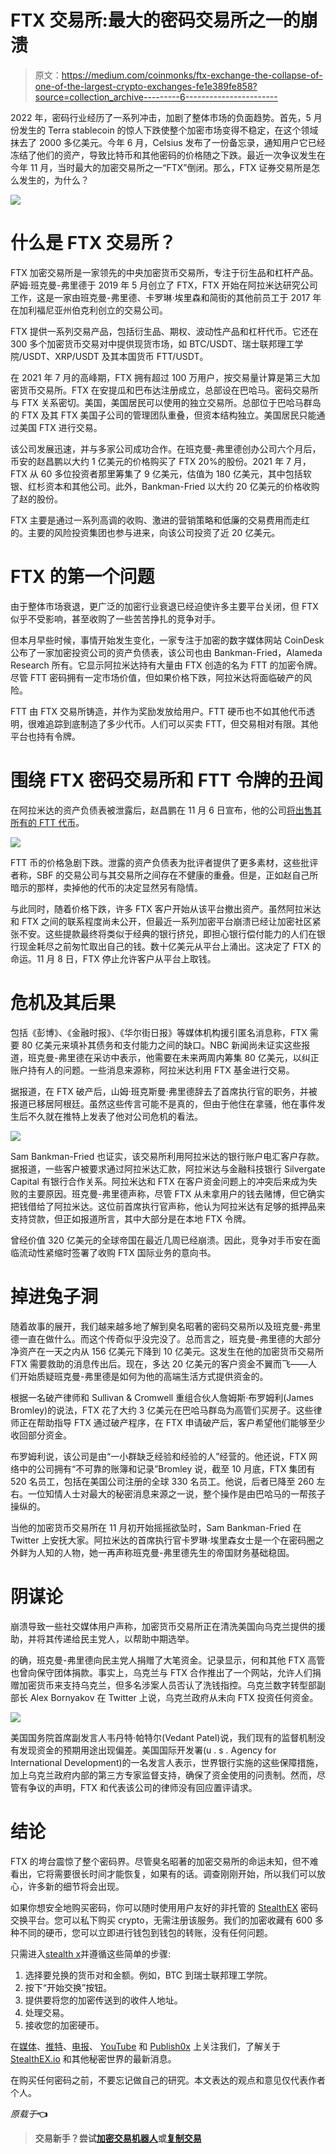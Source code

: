 # FTX 交易所:最大的密码交易所之一的崩溃

> 原文：<https://medium.com/coinmonks/ftx-exchange-the-collapse-of-one-of-the-largest-crypto-exchanges-fe1e389fe858?source=collection_archive---------6----------------------->

2022 年，密码行业经历了一系列冲击，加剧了整体市场的负面趋势。首先，5 月份发生的 Terra stablecoin 的惊人下跌使整个加密市场变得不稳定，在这个领域抹去了 2000 多亿美元。今年 6 月，Celsius 发布了一份备忘录，通知用户它已经冻结了他们的资产，导致比特币和其他密码的价格随之下跌。最近一次争议发生在今年 11 月，当时最大的加密交易所之一“FTX”倒闭。那么，FTX 证券交易所是怎么发生的，为什么？

![](img/dbae3c912e753949318e76c134e72cc5.png)

# 什么是 FTX 交易所？

FTX 加密交易所是一家领先的中央加密货币交易所，专注于衍生品和杠杆产品。萨姆·班克曼-弗里德于 2019 年 5 月创立了 FTX，FTX 开始在阿拉米达研究公司工作，这是一家由班克曼-弗里德、卡罗琳·埃里森和简街的其他前员工于 2017 年在加利福尼亚州伯克利创立的交易公司。

FTX 提供一系列交易产品，包括衍生品、期权、波动性产品和杠杆代币。它还在 300 多个加密货币交易对中提供现货市场，如 BTC/USDT、瑞士联邦理工学院/USDT、XRP/USDT 及其本国货币 FTT/USDT。

在 2021 年 7 月的高峰期，FTX 拥有超过 100 万用户，按交易量计算是第三大加密货币交易所。FTX 在安提瓜和巴布达注册成立，总部设在巴哈马。密码交易所与 FTX 关系密切。美国，美国居民可以使用的独立交易所。总部位于巴哈马群岛的 FTX 及其 FTX 美国子公司的管理团队重叠，但资本结构独立。美国居民只能通过美国 FTX 进行交易。

该公司发展迅速，并与多家公司成功合作。在班克曼-弗里德创办公司六个月后，币安的赵昌鹏以大约 1 亿美元的价格购买了 FTX 20%的股份。2021 年 7 月，FTX 从 60 多位投资者那里筹集了 9 亿美元，估值为 180 亿美元，其中包括软银、红杉资本和其他公司。此外，Bankman-Fried 以大约 20 亿美元的价格收购了赵的股份。

FTX 主要是通过一系列高调的收购、激进的营销策略和低廉的交易费用而走红的。主要的风险投资集团也参与进来，向该公司投资了近 20 亿美元。

# FTX 的第一个问题

由于整体市场衰退，更广泛的加密行业衰退已经迫使许多主要平台关闭，但 FTX 似乎不受影响，甚至收购了一些苦苦挣扎的竞争对手。

但本月早些时候，事情开始发生变化，一家专注于加密的数字媒体网站 CoinDesk 公布了一家加密投资公司的资产负债表，该公司也由 Bankman-Fried，Alameda Research 所有。它显示阿拉米达持有大量由 FTX 创造的名为 FTT 的加密令牌。尽管 FTT 密码拥有一定市场价值，但如果价格下跌，阿拉米达将面临破产的风险。

FTT 由 FTX 交易所铸造，并作为奖励发放给用户。FTT 硬币也不如其他代币透明，很难追踪到底制造了多少代币。人们可以买卖 FTT，但交易相对有限。其他平台也持有令牌。

# 围绕 FTX 密码交易所和 FTT 令牌的丑闻

在阿拉米达的资产负债表被泄露后，赵昌鹏在 11 月 6 日宣布，他的公司[将出售其所有的 FTT 代币](https://twitter.com/cz_binance/status/1589283421704290306?lang=en)。

![](img/3bbf0dd6b6172eec274eae1300dfd257.png)

FTT 币的价格急剧下跌。泄露的资产负债表为批评者提供了更多素材，这些批评者称，SBF 的交易公司与其交易所之间存在不健康的重叠。但是，正如赵自己所暗示的那样，卖掉他的代币的决定显然另有隐情。

与此同时，随着价格下跌，许多 FTX 客户开始从该平台撤出资产。虽然阿拉米达和 FTX 之间的联系程度尚未公开，但最近一系列加密平台崩溃已经让加密社区紧张不安。这些提款最终将类似于经典的银行挤兑，即担心银行偿付能力的人们在银行现金耗尽之前匆忙取出自己的钱。数十亿美元从平台上涌出。这决定了 FTX 的命运。11 月 8 日，FTX 停止允许客户从平台上取钱。

# 危机及其后果

包括《彭博》、《金融时报》、《华尔街日报》等媒体机构援引匿名消息称，FTX 需要 80 亿美元来填补其债务和支付能力之间的缺口。NBC 新闻尚未证实这些报道，班克曼-弗里德在采访中表示，他需要在未来两周内筹集 80 亿美元，以纠正账户持有人的问题。一些消息来源称，阿拉米达利用 FTX 基金进行交易。

据报道，在 FTX 破产后，山姆·班克斯曼·弗里德辞去了首席执行官的职务，并被报道已移居阿根廷。虽然这些传言可能不是真的，但由于他住在拿骚，他在事件发生后不久就在推特上发表了他对公司危机的看法。

![](img/c489405cc4e492f1cc68e8b645a58d71.png)

Sam Bankman-Fried 也证实，该交易所利用阿拉米达的银行账户电汇客户存款。据报道，一些客户被要求通过阿拉米达汇款，阿拉米达与金融科技银行 Silvergate Capital 有银行合作关系。阿拉米达和 FTX 在客户资金问题上的冲突后来成为失败的主要原因。班克曼-弗里德声称，尽管 FTX 从未拿用户的钱去赌博，但它确实把钱借给了阿拉米达。这位前首席执行官声称，他认为阿拉米达有足够的抵押品来支持贷款，但正如报道所言，其中大部分是在本地 FTX 令牌。

曾经价值 320 亿美元的全球帝国在最近几周已经崩溃。因此，竞争对手币安在面临流动性紧缩时签署了收购 FTX 国际业务的意向书。

# 掉进兔子洞

随着故事的展开，我们越来越多地了解到臭名昭著的密码交易所以及班克曼-弗里德一直在做什么。而这个传奇似乎没完没了。总而言之，班克曼-弗里德的大部分净资产在一天之内从 156 亿美元下降到 10 亿美元。这发生在他的加密货币交易所 FTX 需要救助的消息传出后。现在，多达 20 亿美元的客户资金不翼而飞——人们开始质疑班克曼-弗里德是如何为他的高端生活方式提供资金的。

根据一名破产律师和 Sullivan & Cromwell 重组合伙人詹姆斯·布罗姆利(James Bromley)的说法，FTX 花了大约 3 亿美元在巴哈马群岛为高管们买房子。这些律师正在帮助指导 FTX 通过破产程序，在 FTX 申请破产后，客户希望他们能够至少收回部分资金。

布罗姆利说，该公司是由“一小群缺乏经验和经验的人”经营的。他还说，FTX 网络中的公司拥有“不可靠的账簿和记录”Bromley 说，截至 10 月底，FTX 集团有 520 名员工，包括在美国公司注册的全球 330 名员工。他说，后者已降至 260 左右。一位知情人士对最大的秘密消息来源之一说，整个操作是由巴哈马的一帮孩子操纵的。

当他的加密货币交易所在 11 月初开始摇摇欲坠时，Sam Bankman-Fried 在 Twitter 上安抚大家。阿拉米达的首席执行官卡罗琳·埃里森女士是一个在密码圈之外鲜为人知的人物，她一再声称班克曼-弗里德先生的帝国财务基础稳固。

# 阴谋论

崩溃导致一些社交媒体用户声称，加密货币交易所正在清洗美国向乌克兰提供的援助，并将其传递给民主党人，以帮助中期选举。

的确，班克曼-弗里德向民主党人捐赠了大笔资金。记录显示，何和其他 FTX 高管也曾向保守团体捐款。事实上，乌克兰与 FTX 合作推出了一个网站，允许人们捐赠加密货币来支持乌克兰，但多名涉案人员否认了洗钱指控。乌克兰数字转型部副部长 Alex Bornyakov 在 Twitter 上说，乌克兰政府从未向 FTX 投资任何资金。

![](img/8ec7d523830d345ae24e0fdfc7abb1e9.png)

美国国务院首席副发言人韦丹特·帕特尔(Vedant Patel)说，我们现有的监督机制没有发现资金的预期用途出现偏差。美国国际开发署(u . s . Agency for International Development)的一名发言人表示，世界银行实施的这些保障措施，加上乌克兰政府内部的第三方专家监督支持，确保了资金使用的问责制。然而，尽管有争议的声明，FTX 和代表该公司的律师没有回应置评请求。

# 结论

FTX 的垮台震惊了整个密码界。尽管臭名昭著的加密交易所的命运未知，但不难看出，它将需要很长时间才能恢复，如果有的话。调查刚刚开始，所以我们可以放心，许多新的细节将会出现。

如果你想安全地购买密码，你可以随时使用用户友好的非托管的 [StealthEX](https://stealthex.io/) 密码交换平台。您可以私下购买 crypto，无需注册该服务。我们的加密收藏有 600 多种不同的硬币，您可以立即进行钱包到钱包的转账，没有任何问题。

只需进入[stealth x](https://stealthex.io/)并遵循这些简单的步骤:

1.  选择要兑换的货币对和金额。例如，BTC 到瑞士联邦理工学院。
2.  按下“开始交换”按钮。
3.  提供要将您的加密传送到的收件人地址。
4.  处理交易。
5.  接收您的加密硬币。

在[媒体](https://stealthex-io.medium.com/)、[推特](https://twitter.com/Stealthex_io)、[电报](https://t.me/StealthEX)、 [YouTube](https://www.youtube.com/channel/UCeES_XBesX76ge7xf1meuSw) 和 [Publish0x](https://www.publish0x.com/stealthex) 上关注我们，了解关于 [StealthEX.io](https://stealthex.io/) 和其他秘密世界的最新消息。

在购买任何密码之前，不要忘记做自己的研究。本文表达的观点和意见仅代表作者个人。

*原载于*[](https://stealthex.io/blog/ftx-exchange-one-of-the-largest-crypto-exchanges-collapses/)**👈**

> **交易新手？尝试[加密交易机器人](/coinmonks/crypto-trading-bot-c2ffce8acb2a)或[复制交易](/coinmonks/top-10-crypto-copy-trading-platforms-for-beginners-d0c37c7d698c)**